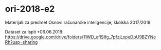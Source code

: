 # ori-2018-e2
Materijali za predmet Osnovi računarske inteligencije, školska 2017/2018

Dataset za ispit *06.06.2018: https://drive.google.com/drive/folders/11WD_eflSIfg_7pfzjLxpeDpU9BZYNeRh?usp=sharing
